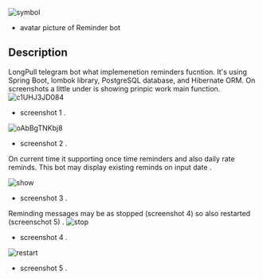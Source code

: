 ![symbol](https://user-images.githubusercontent.com/90979711/150548720-12608103-c91f-4500-b592-a6f6e2fb846f.jpg) 
* avatar picture of Reminder bot

## Description

LongPull telegram bot what implemenetion reminders fucntion. It's using Spring Boot, lombok library, PostgreSQL database, and Hibernate ORM.
On screenshots a little under is showing prinpic work main function. 
![c1UHJ3JD084](https://user-images.githubusercontent.com/90979711/155953533-aa7aaac6-96a3-46be-bb39-53dc021dea47.jpg)
* screenshot 1 .

![oAbBgTNKbj8](https://user-images.githubusercontent.com/90979711/155953563-b9dbfc83-41d9-4d3d-909e-9c6b8f3098f3.jpg)
* screenshot 2 .

On current time it supporting once time reminders and also daily rate reminds. 
This bot may display existing reminds on input date .

![show](https://user-images.githubusercontent.com/90979711/157696885-b808e261-6d85-43f4-aca5-fd413a8d38db.jpg)
* screenshot 3 .

Reminding messages may be as stopped (screenshot 4) so also restarted (screenschot 5) .
![stop](https://user-images.githubusercontent.com/90979711/157694825-d1a5f987-e0a3-45aa-aef9-ca36dc4a158a.jpg)
* screenshot 4 .

![restart](https://user-images.githubusercontent.com/90979711/157694804-4f403163-a07f-48ff-ade9-3e9020b02f7f.jpg)
* screenshot 5 .
